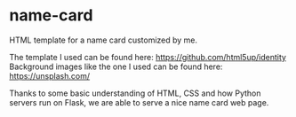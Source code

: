 # name-card
HTML template for a name card customized by me.

The template I used can be found here: https://github.com/html5up/identity
Background images like the one I used can be found here: https://unsplash.com/

Thanks to some basic understanding of HTML, CSS and how Python servers run on Flask, we are able to serve a nice name card web page.
